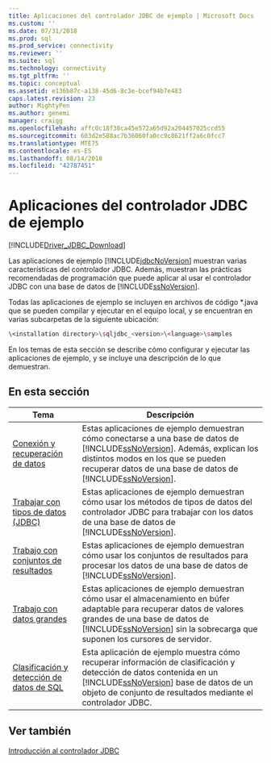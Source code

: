 ```yaml
---
title: Aplicaciones del controlador JDBC de ejemplo | Microsoft Docs
ms.custom: ''
ms.date: 07/31/2018
ms.prod: sql
ms.prod_service: connectivity
ms.reviewer: ''
ms.suite: sql
ms.technology: connectivity
ms.tgt_pltfrm: ''
ms.topic: conceptual
ms.assetid: e136b87c-a138-45d6-8c3e-bcef94b7e483
caps.latest.revision: 23
author: MightyPen
ms.author: genemi
manager: craigg
ms.openlocfilehash: affc0c18f38ca45e572a65d92a204457025ccd55
ms.sourcegitcommit: 603d2e588ac7b36060fa0cc9c8621ff2a6c0fcc7
ms.translationtype: MTE75
ms.contentlocale: es-ES
ms.lasthandoff: 08/14/2018
ms.locfileid: "42787451"
---
```

# <a name="sample-jdbc-driver-applications"></a>Aplicaciones del controlador JDBC de ejemplo

[!INCLUDE[Driver_JDBC_Download](../../../includes/driver_jdbc_download.md)]

Las aplicaciones de ejemplo [!INCLUDE[jdbcNoVersion](../../../includes/jdbcnoversion_md.md)] muestran varias características del controlador JDBC. Además, muestran las prácticas recomendadas de programación que puede aplicar al usar el controlador JDBC con una base de datos de [!INCLUDE[ssNoVersion](../../../includes/ssnoversion-md.md)].  
  
Todas las aplicaciones de ejemplo se incluyen en archivos de código *.java que se pueden compilar y ejecutar en el equipo local, y se encuentran en varias subcarpetas de la siguiente ubicación:  

```bash
\<installation directory>\sqljdbc_<version>\<language>\samples  
```

 En los temas de esta sección se describe cómo configurar y ejecutar las aplicaciones de ejemplo, y se incluye una descripción de lo que demuestran.  
  
## <a name="in-this-section"></a>En esta sección  
  
| Tema                                                                                                                  | Descripción                                                                                                                                                                                                                                                                   |
| ---------------------------------------------------------------------------------------------------------------------- | ----------------------------------------------------------------------------------------------------------------------------------------------------------------------------------------------------------------------------------------------------------------------------- |
| [Conexión y recuperación de datos](../../../connect/jdbc/code-samples/connecting-and-retrieving-data.md)                              | Estas aplicaciones de ejemplo demuestran cómo conectarse a una base de datos de [!INCLUDE[ssNoVersion](../../../includes/ssnoversion-md.md)]. Además, explican los distintos modos en los que se pueden recuperar datos de una base de datos de [!INCLUDE[ssNoVersion](../../../includes/ssnoversion-md.md)]. |
| [Trabajar con tipos de datos &#40;JDBC&#41;](../../../connect/jdbc/code-samples/working-with-data-types-jdbc.md)                        | Estas aplicaciones de ejemplo demuestran cómo usar los métodos de tipos de datos del controlador JDBC para trabajar con los datos de una base de datos de [!INCLUDE[ssNoVersion](../../../includes/ssnoversion-md.md)].                                                                                              |
| [Trabajo con conjuntos de resultados](../../../connect/jdbc/code-samples/working-with-result-sets.md)                                          | Estas aplicaciones de ejemplo demuestran cómo usar los conjuntos de resultados para procesar los datos de una base de datos de [!INCLUDE[ssNoVersion](../../../includes/ssnoversion-md.md)].                                                                                                            |
| [Trabajo con datos grandes](../../../connect/jdbc/code-samples/working-with-large-data.md)                                            | Estas aplicaciones de ejemplo demuestran cómo usar el almacenamiento en búfer adaptable para recuperar datos de valores grandes de una base de datos de [!INCLUDE[ssNoVersion](../../../includes/ssnoversion-md.md)] sin la sobrecarga que suponen los cursores de servidor.                                                         |
| [Clasificación y detección de datos de SQL](../../jdbc/code-samples/data-discovery-and-classification-sample.md) | Esta aplicación de ejemplo muestra cómo recuperar información de clasificación y detección de datos contenida en un [!INCLUDE[ssNoVersion](../../../includes/ssnoversion-md.md)] base de datos de un objeto de conjunto de resultados mediante el controlador JDBC.                                            |
  
## <a name="see-also"></a>Ver también

[Introducción al controlador JDBC](../../../connect/jdbc/overview-of-the-jdbc-driver.md)